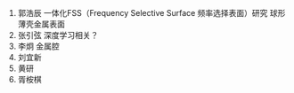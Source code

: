 1. 郭浩辰 一体化FSS（Frequency Selective Surface 频率选择表面）研究 
			 球形薄壳金属表面
4. 张引弦 深度学习相关？
5. 李炯 金属腔
6. 刘宜新
7. 黄研
8. 胥桉棋
<!--stackedit_data:
eyJoaXN0b3J5IjpbLTYwNTU3NjY5MCwxNjk3OTg3MzY0LC01Mz
E0MDc0NzJdfQ==
-->